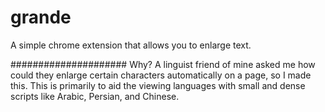 # grande
A simple chrome extension that allows you to enlarge text.

##################### Why?
A linguist friend of mine asked me how could they enlarge certain characters automatically on a page, so I made this.
This is primarily to aid the viewing languages with small and dense scripts like Arabic, Persian, and Chinese.
